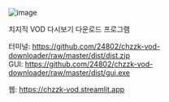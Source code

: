 ![image](https://github.com/24802/chzzk-vod-downloader/assets/74374885/26a1fb34-8732-4941-84e8-ae5a4590f0ea)

치지직 VOD 다시보기 다운로드 프로그램

터미널: https://github.com/24802/chzzk-vod-downloader/raw/master/dist/dist.zip  
GUI: https://github.com/24802/chzzk-vod-downloader/raw/master/dist/gui.exe

웹: https://chzzk-vod.streamlit.app
